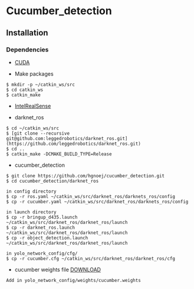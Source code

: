 # Cucumber_detection


## Installation
### Dependencies
* [CUDA](https://developer.nvidia.com/cuda-toolkit-archive)

* Make packages
```
$ mkdir -p ~/catkin_ws/src
$ cd catkin_ws
$ catkin_make
```

* [IntelRealSense](https://github.com/IntelRealSense/realsense-ros)

* darknet_ros
```
$ cd ~/catkin_ws/src
$ [git clone --recursive git@github.com:leggedrobotics/darknet_ros.git](https://github.com/leggedrobotics/darknet_ros.git)
$ cd ..
$ catkin_make -DCMAKE_BUILD_TYPE=Release
```

* cucumber_detection
```
$ git clone https://github.com/hgnoej/cucumber_detection.git
$ cd cucumber_detection/darknet_ros

in config directory
$ cp -r ros.yaml ~/catkin_ws/src/darknet_ros/darknets_ros/config
$ cp -r cucumber.yaml ~/catkin_ws/src/darknet_ros/darknets_ros/config

in launch directory
$ cp -r bringup_d435.launch ~/catkin_ws/src/darknet_ros/darknet_ros/launch
$ cp -r darknet_ros.launch ~/catkin_ws/src/darknet_ros/darknet_ros/launch
$ cp -r object_detection.launch ~/catkin_ws/src/darknet_ros/darknet_ros/launch

in yolo_network_config/cfg/
$ cp -r cucumber.cfg ~/catkin_ws/src/darknet_ros/darknet_ros/cfg
```

* cucumber weights file [DOWNLOAD](https://drive.google.com/file/d/1RSzCzxxeflkGGB4y9GMLQCJY_EiZE-id/view?usp=sharing)
```
Add in yolo_network_config/weights/cucumber.weights
```
